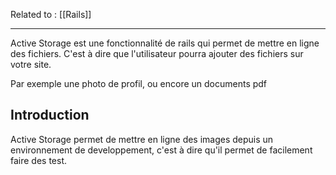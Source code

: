 Related to : [[Rails]]

---

Active Storage est une fonctionnalité de rails qui permet de mettre en ligne des fichiers. C'est à dire que l'utilisateur pourra ajouter des fichiers sur votre site.

Par exemple une photo de profil, ou encore un documents pdf

## Introduction

Active Storage permet de mettre en ligne des images depuis un environnement de developpement, c'est à dire qu'il permet de facilement faire des test.